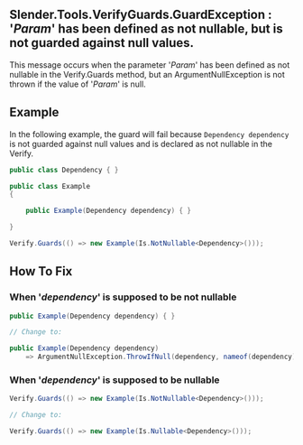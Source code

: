 ## Slender.Tools.VerifyGuards.GuardException :<br/> '_Param_' has been defined as not nullable, but is not guarded against null values.
This message occurs when the parameter '_Param_' has been defined as not nullable in the Verify.Guards method, but an ArgumentNullException is not thrown if the value of '_Param_' is null.

## Example
In the following example, the guard will fail because `Dependency dependency` is not guarded against null values and is declared as not nullable in the Verify.
```csharp
public class Dependency { }

public class Example
{

    public Example(Dependency dependency) { }

}
```
```csharp
Verify.Guards(() => new Example(Is.NotNullable<Dependency>()));
```
## How To Fix
### When '_dependency_' is supposed to be not nullable
```csharp
public Example(Dependency dependency) { }

// Change to:

public Example(Dependency dependency)
    => ArgumentNullException.ThrowIfNull(dependency, nameof(dependency));
```
### When '_dependency_' is supposed to be nullable
```csharp
Verify.Guards(() => new Example(Is.NotNullable<Dependency>()));

// Change to:

Verify.Guards(() => new Example(Is.Nullable<Dependency>()));
```